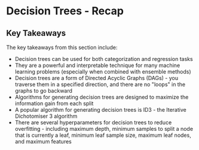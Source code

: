 
# Decision Trees - Recap



## Key Takeaways

The key takeaways from this section include:

* Decision trees can be used for both categorization and regression tasks
* They are a powerful and interpretable technique for many machine learning problems (especially when combined with ensemble methods)
* Decision trees are a form of Directed Acyclic Graphs (DAGs) - you traverse them in a specified direction, and there are no "loops" in the graphs to go backward
* Algorithms for generating decision trees are designed to maximize the information gain from each split
* A popular algorithm for generating decision trees is ID3 - the Iterative Dichotomiser 3 algorithm
* There are several hyperparameters for decision trees to reduce overfitting - including maximum depth, minimum samples to split a node that is currently a leaf, minimum leaf sample size, maximum leaf nodes, and maximum features 

